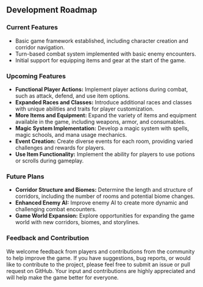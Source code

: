## Development Roadmap

### Current Features

- Basic game framework established, including character creation and corridor navigation.
- Turn-based combat system implemented with basic enemy encounters.
- Initial support for equipping items and gear at the start of the game.

### Upcoming Features

- **Functional Player Actions:** Implement player actions during combat, such as attack, defend, and use item options.
- **Expanded Races and Classes:** Introduce additional races and classes with unique abilities and traits for player customization.
- **More Items and Equipment:** Expand the variety of items and equipment available in the game, including weapons, armor, and consumables.
- **Magic System Implementation:** Develop a magic system with spells, magic schools, and mana usage mechanics.
- **Event Creation:** Create diverse events for each room, providing varied challenges and rewards for players.
- **Use Item Functionality:** Implement the ability for players to use potions or scrolls during gameplay.

### Future Plans

- **Corridor Structure and Biomes:** Determine the length and structure of corridors, including the number of rooms and potential biome changes.
- **Enhanced Enemy AI:** Improve enemy AI to create more dynamic and challenging combat encounters.
- **Game World Expansion:** Explore opportunities for expanding the game world with new corridors, biomes, and storylines.

### Feedback and Contribution

We welcome feedback from players and contributions from the community to help improve the game. If you have suggestions, bug reports, or would like to contribute to the project, please feel free to submit an issue or pull request on GitHub. Your input and contributions are highly appreciated and will help make the game better for everyone.
